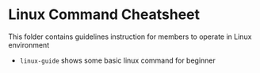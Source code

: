 # Linux Command Cheatsheet

This folder contains guidelines instruction for members to operate in Linux environment

* `linux-guide` shows some basic linux command for beginner 
